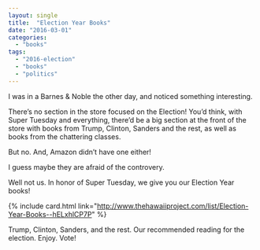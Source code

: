 ```yaml
---
layout: single
title:  "Election Year Books"
date: "2016-03-01"
categories: 
  - "books"
tags: 
  - "2016-election"
  - "books"
  - "politics"
---
```


I was in a Barnes & Noble the other day, and noticed something interesting.

There’s no section in the store focused on the Election! You’d think, with Super Tuesday and everything, there’d be a big section at the front of the store with books from Trump, Clinton, Sanders and the rest, as well as books from the chattering classes.

But no. And, Amazon didn’t have one either!

I guess maybe they are afraid of the controvery.

Well not us. In honor of Super Tuesday, we give you our Election Year books!

{% include card.html link="http://www.thehawaiiproject.com/list/Election-Year-Books--hELxhlCP7P" %}

Trump, Clinton, Sanders, and the rest. Our recommended reading for the election. Enjoy. Vote!
